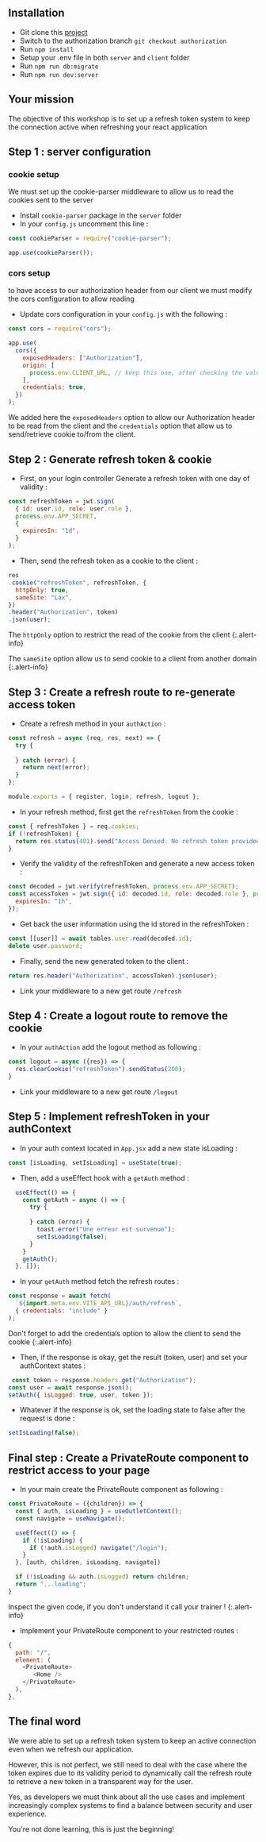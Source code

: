 ## Installation

- Git clone this [project](https://github.com/WildCodeSchool-2024-02/2023-09-JS-Paris-jobApp)
- Switch to the authorization branch `git checkout authorization`
- Run `npm install`
- Setup your .env file in both `server` and `client` folder
- Run `npm run db:migrate`
- Run `npm run dev:server`

## Your mission

The objective of this workshop is to set up a refresh token system to keep the connection active when refreshing your react application

## Step 1 : server configuration

### cookie setup

We must set up the cookie-parser middleware to allow us to read the cookies sent to the server

- Install `cookie-parser` package in the `server` folder
- In your `config.js` uncomment this line : 

```js
const cookieParser = require("cookie-parser");

app.use(cookieParser());
```

### cors setup 

to have access to our authorization header from our client we must modify the cors configuration to allow reading

- Update cors configuration in your `config.js` with the following : 

```js
const cors = require("cors");

app.use(
  cors({
    exposedHeaders: ["Authorization"],
    origin: [
      process.env.CLIENT_URL, // keep this one, after checking the value in `server/.env`
    ],
    credentials: true,
  })
);
```

We added here the `exposedHeaders` option to allow our Authorization header to be read from the client and the `credentials` option that allow us to send/retrieve cookie to/from the client.

## Step 2 : Generate refresh token & cookie

- First, on your login controller Generate a refresh token with one day of validity :

```js
const refreshToken = jwt.sign(
  { id: user.id, role: user.role },
  process.env.APP_SECRET,
  {
    expiresIn: "1d",
  }
);
```

- Then, send the refresh token as a cookie to the client :

```js
res
.cookie("refreshToken", refreshToken, {
  httpOnly: true,
  sameSite: "Lax",
})
.header("Authorization", token)
.json(user);
```
The `httpOnly` option to restrict the read of the cookie from the client
{:.alert-info}

The `sameSite` option allow us to send cookie to a client from another domain
{:.alert-info}

## Step 3 : Create a refresh route to re-generate access token

- Create a refresh method in your `authAction` : 

```js
const refresh = async (req, res, next) => {
  try {
    
  } catch (error) {
    return next(error);
  }
};

module.exports = { register, login, refresh, logout };
```

- In your refresh method, first get the `refreshToken` from the cookie :

```js
const { refreshToken } = req.cookies;
if (!refreshToken) {
  return res.status(401).send("Access Denied. No refresh token provided.");
}
```

- Verify the validity of the refreshToken and generate a new access token : 

```js
const decoded = jwt.verify(refreshToken, process.env.APP_SECRET);
const accessToken = jwt.sign({ id: decoded.id, role: decoded.role }, process.env.APP_SECRET, {
  expiresIn: "1h",
});
```

- Get back the user information using the id stored in the refreshToken : 

```js
const [[user]] = await tables.user.read(decoded.id);
delete user.password;
```

- Finally, send the new generated token to the client : 

```js
return res.header("Authorization", accessToken).json(user);
```

- Link your middleware to a new get route `/refresh`

## Step 4 : Create a logout route to remove the cookie 

- In your `authAction` add the logout method as following : 

```js
const logout = async ({res}) => {
  res.clearCookie("refreshToken").sendStatus(200);
}
```

- Link your middleware to a new get route `/logout`

## Step 5 : Implement refreshToken in your authContext

- In your auth context located in `App.jsx` add a new state isLoading :

```js
const [isLoading, setIsLoading] = useState(true);
```

- Then, add a useEffect hook with a `getAuth` method : 

```js
  useEffect(() => {
    const getAuth = async () => {
      try {
        
      } catch (error) {
        toast.error("Une erreur est survenue");
        setIsLoading(false);
      }
    }
    getAuth();
  }, []);
```

- In your `getAuth` method fetch the refresh routes : 

```js
const response = await fetch(
  `${import.meta.env.VITE_API_URL}/auth/refresh`,
  { credentials: "include" }
);
```
Don't forget to add the credentials option to allow the client to send the cookie
{:.alert-info}


- Then, if the response is okay, get the result (token, user) and set your authContext states : 

```js
 const token = response.headers.get("Authorization");
const user = await response.json();
setAuth({ isLogged: true, user, token });
```

- Whatever if the response is ok, set the loading state to false after the request is done :

```js
setIsLoading(false);
```

## Final step : Create a PrivateRoute component to restrict access to your page

- In your main create the PrivateRoute component as following : 

```js
const PrivateRoute = ({children}) => {
  const { auth, isLoading } = useOutletContext();
  const navigate = useNavigate();

  useEffect(() => {
    if (!isLoading) {
      if (!auth.isLogged) navigate("/login");
    }
  }, [auth, children, isLoading, navigate])

  if (!isLoading && auth.isLogged) return children;
  return "...loading";
}
```

Inspect the given code, if you don't understand it call your trainer !
{:.alert-info}

- Implement your PrivateRoute component to your restricted routes : 

```js
{
  path: "/",
  element: (
    <PrivateRoute>
       <Home />
    </PrivateRoute>
  ),
},
```

## The final word

We were able to set up a refresh token system to keep an active connection even when we refresh our application. 

However, this is not perfect, we still need to deal with the case where the token expires due to its validity period to dynamically call the refresh route to retrieve a new token in a transparent way for the user. 

Yes, as developers we must think about all the use cases and implement increasingly complex systems to find a balance between security and user experience. 

You're not done learning, this is just the beginning!
